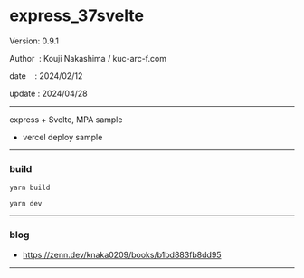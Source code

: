 ﻿# express_37svelte

 Version: 0.9.1

 Author  : Kouji Nakashima / kuc-arc-f.com

 date    : 2024/02/12

 update : 2024/04/28  

***

express + Svelte, MPA sample

* vercel deploy sample

***
### build

```
yarn build

yarn dev
```

***
### blog

* https://zenn.dev/knaka0209/books/b1bd883fb8dd95

***

